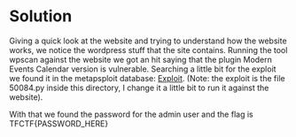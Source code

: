 # Solution

Giving a quick look at the website and trying to understand how the website works, we notice the wordpress stuff that the site contains.
Running the tool wpscan against the website we got an hit saying that the plugin Modern Events Calendar version is vulnerable.
Searching a little bit for the exploit we found it in the metapsploit database: [Exploit](https://www.exploit-db.com/exploits/50084).
(Note: the exploit is the file 50084.py inside this directory, I change it a little bit to run it against the website).

With that we found the password for the admin user and the flag is TFCTF{PASSWORD_HERE}